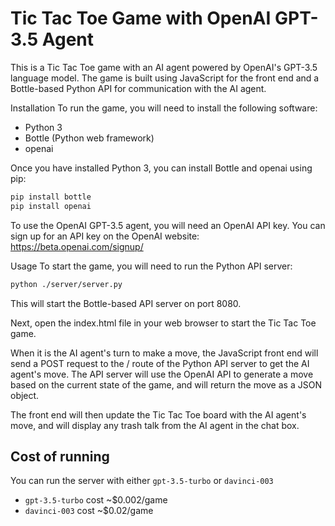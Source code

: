 # Tic Tac Toe Game with OpenAI GPT-3.5 Agent

This is a Tic Tac Toe game with an AI agent powered by OpenAI's GPT-3.5 language model. The game is built using JavaScript for the front end and a Bottle-based Python API for communication with the AI agent.

Installation
To run the game, you will need to install the following software:

- Python 3
- Bottle (Python web framework)
- openai

Once you have installed Python 3, you can install Bottle and openai using pip:

```sh
pip install bottle
pip install openai
```

To use the OpenAI GPT-3.5 agent, you will need an OpenAI API key. You can sign up for an API key on the OpenAI website: https://beta.openai.com/signup/

Usage
To start the game, you will need to run the Python API server:

```sh
python ./server/server.py
```

This will start the Bottle-based API server on port 8080.

Next, open the index.html file in your web browser to start the Tic Tac Toe game.

When it is the AI agent's turn to make a move, the JavaScript front end will send a POST request to the / route of the Python API server to get the AI agent's move. The API server will use the OpenAI API to generate a move based on the current state of the game, and will return the move as a JSON object.

The front end will then update the Tic Tac Toe board with the AI agent's move, and will display any trash talk from the AI agent in the chat box.

## Cost of running

You can run the server with either `gpt-3.5-turbo` or `davinci-003`

- `gpt-3.5-turbo` cost ~$0.002/game
- `davinci-003` cost ~$0.02/game
